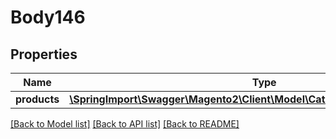# Body146

## Properties
Name | Type | Description | Notes
------------ | ------------- | ------------- | -------------
**products** | [**\SpringImport\Swagger\Magento2\Client\Model\CatalogDataProductInterface[]**](CatalogDataProductInterface.md) |  | 

[[Back to Model list]](../README.md#documentation-for-models) [[Back to API list]](../README.md#documentation-for-api-endpoints) [[Back to README]](../README.md)



